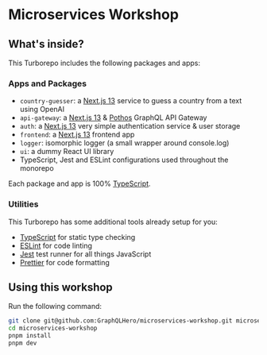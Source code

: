 # Microservices Workshop

## What's inside?

This Turborepo includes the following packages and apps:

### Apps and Packages

- `country-guesser`: a [Next.js 13](https://beta.nextjs.org/docs) service to guess a country from a text using OpenAI
- `api-gateway`: a [Next.js 13](https://beta.nextjs.org/docs) & [Pothos](https://pothos-graphql.dev/) GraphQL API Gateway
- `auth`: a [Next.js 13](https://beta.nextjs.org/docs) very simple authentication service & user storage
- `frontend`: a [Next.js 13](https://beta.nextjs.org/docs) frontend app
- `logger`: isomorphic logger (a small wrapper around console.log)
- `ui`: a dummy React UI library
- TypeScript, Jest and ESLint configurations used throughout the monorepo

Each package and app is 100% [TypeScript](https://www.typescriptlang.org/).

### Utilities

This Turborepo has some additional tools already setup for you:

- [TypeScript](https://www.typescriptlang.org/) for static type checking
- [ESLint](https://eslint.org/) for code linting
- [Jest](https://jestjs.io) test runner for all things JavaScript
- [Prettier](https://prettier.io) for code formatting

## Using this workshop

Run the following command:

```sh
git clone git@github.com:GraphQLHero/microservices-workshop.git microservices-workshop
cd microservices-workshop
pnpm install
pnpm dev
```
